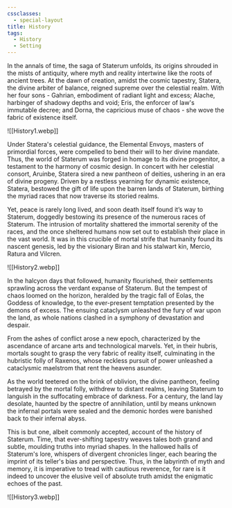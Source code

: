 ```yaml
---
cssclasses:
  - special-layout
title: History
tags:
  - History
  - Setting
---
```

In the annals of time, the saga of Staterum unfolds, its origins shrouded in the mists of antiquity, where myth and reality intertwine like the roots of ancient trees. At the dawn of creation, amidst the cosmic tapestry, Statera, the divine arbiter of balance, reigned supreme over the celestial realm. With her four sons - Gahrian, embodiment of radiant light and excess; Alache, harbinger of shadowy depths and void; Eris, the enforcer of law's immutable decree; and Dorna, the capricious muse of chaos - she wove the fabric of existence itself. 

![[History1.webp]]

Under Statera's celestial guidance, the Elemental Envoys, masters of primordial forces, were compelled to bend their will to her divine mandate. Thus, the world of Staterum was forged in homage to its divine progenitor, a testament to the harmony of cosmic design. In concert with her celestial consort, Aruinbe, Statera sired a new pantheon of deities, ushering in an era of divine progeny. Driven by a restless yearning for dynamic existence, Statera, bestowed the gift of life upon the barren lands of Staterum, birthing the myriad races that now traverse its storied realms.

Yet, peace is rarely long lived, and soon death itself found it’s way to Staterum, doggedly bestowing its presence of the numerous races of Staterum. The intrusion of mortality shattered the immortal serenity of the races, and the once sheltered humans now set out to establish their place in the vast world. It was in this crucible of mortal strife that humanity found its nascent genesis, led by the visionary Biran and his stalwart kin, Mercio, Ratura and Vilcren.

![[History2.webp]]

In the halcyon days that followed, humanity flourished, their settlements sprawling across the verdant expanse of Staterum. But the tempest of chaos loomed on the horizon, heralded by the tragic fall of Eolas, the Goddess of knowledge, to the ever-present temptation presented by the demons of excess. The ensuing cataclysm unleashed the fury of war upon the land, as whole nations clashed in a symphony of devastation and despair.

From the ashes of conflict arose a new epoch, characterized by the ascendance of arcane arts and technological marvels. Yet, in their hubris, mortals sought to grasp the very fabric of reality itself, culminating in the hubristic folly of Raxenos, whose reckless pursuit of power unleashed a cataclysmic maelstrom that rent the heavens asunder.

As the world teetered on the brink of oblivion, the divine pantheon, feeling betrayed by the mortal folly, withdrew to distant realms, leaving Staterum to languish in the suffocating embrace of darkness. For a century, the land lay desolate, haunted by the spectre of annihilation, until by means unknown the infernal portals were sealed and the demonic hordes were banished back to their infernal abyss.

This is but one, albeit commonly accepted, account of the history of Staterum. Time, that ever-shifting tapestry weaves tales both grand and subtle, moulding truths into myriad shapes. In the hallowed halls of Staterum's lore, whispers of divergent chronicles linger, each bearing the imprint of its teller's bias and perspective. Thus, in the labyrinth of myth and memory, it is imperative to tread with cautious reverence, for rare is it indeed to uncover the elusive veil of absolute truth amidst the enigmatic echoes of the past.

![[History3.webp]]
